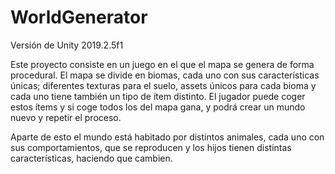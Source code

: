 # WorldGenerator
Versión de Unity 2019.2.5f1

Este proyecto consiste en un juego en el que el mapa se genera de forma procedural. El mapa se divide en biomas, cada uno con sus características únicas; diferentes texturas para el suelo, assets únicos para cada bioma y cada uno tiene también un tipo de ítem distinto. El jugador puede coger estos ítems y si coge todos los del mapa gana, y podrá crear un mundo nuevo y repetir el proceso.

Aparte de esto el mundo está habitado por distintos animales, cada uno con sus comportamientos, que se reproducen y los hijos tienen distintas características, haciendo que cambien.
